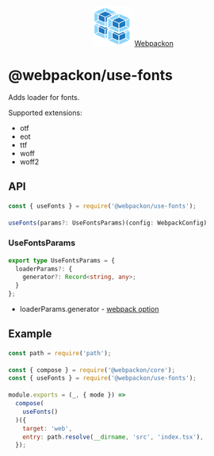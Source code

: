 <p align="center">
  <img src='https://raw.githubusercontent.com/AndTem/webpackon/master/images/logo.svg' height='80' width='80'>
  <a href="https://github.com/AndTem/webpackon#readme">Webpackon</a>
</p>

# @webpackon/use-fonts

Adds loader for fonts.

Supported extensions:
- otf
- eot
- ttf
- woff
- woff2

## API

```ts
const { useFonts } = require('@webpackon/use-fonts');

useFonts(params?: UseFontsParams)(config: WebpackConfig)
```

### UseFontsParams
```ts
export type UseFontsParams = {
  loaderParams?: {
    generator?: Record<string, any>;
  }
};
```

- loaderParams.generator - [webpack option](https://webpack.js.org/guides/asset-modules/#custom-data-uri-generator)

## Example

```js
const path = require('path');

const { compose } = require('@webpackon/core');
const { useFonts } = require('@webpackon/use-fonts');

module.exports = (_, { mode }) =>
  compose(
    useFonts()
  )({
    target: 'web',
    entry: path.resolve(__dirname, 'src', 'index.tsx'),
  });
```
